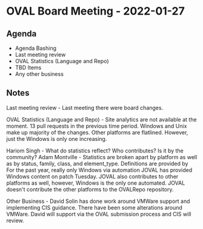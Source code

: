 # OVAL Board Meeting - 2022-01-27
## Agenda
- Agenda Bashing
- Last meeting review
- OVAL Statistics (Language and Repo)
- TBD Items
- Any other business

## Notes
Last meeting review - Last meeting there were board changes.

OVAL Statistics (Language and Repo) - Site analytics are not available at the moment.  13 pull requests in the previous time period.  Windows and Unix make up majority of the changes.  Other platforms are flatlined.  However, just the Windows is only one increasing.

Hariom Singh - What do statistics reflect?  Who contributes?  Is it by the community?
Adam Montville - Statistics are broken apart by platform as well as by status, family, class, and element_type.  Definitions are provided by 
For the past year, really only Windows via automation JOVAL has provided Windows content on patch Tuesday.  JOVAL also contributes to other platforms as well, however, Windows is the only one automated.  JOVAL doesn't contribute the other platforms to the OVALRepo repository.

Other Business - David Solin has done work around VMWare support and implementing CIS guidance.  There have been some alterations around VMWare.  David will support via the OVAL submission process and CIS will review.
